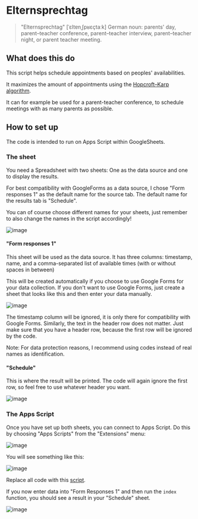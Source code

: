 # Elternsprechtag

> "Elternsprechtag" [ˈɛltɐnˌʃpʁɛçtaːk] German noun: parents' day, parent–teacher conference, parent–teacher interview, parent–teacher night, or parent teacher meeting.

## What does this do
This script helps schedule appointments based on peoples' availabilities.

It maximizes the amount of appointments using the [Hopcroft–Karp algorithm](https://en.wikipedia.org/wiki/Hopcroft%E2%80%93Karp_algorithm).

It can for example be used for a parent-teacher conference, to schedule meetings with as many parents as possible.

## How to set up
The code is intended to run on Apps Script within GoogleSheets.

### The sheet
You need a Spreadsheet with two sheets: One as the data source and one to display the results.

For best compatibility with GoogleForms as a data source, I chose "Form responses 1" as the default name for the source tab. The default name for the results tab is "Schedule".

You can of course choose different names for your sheets, just remember to also change the names in the script accordingly!

![image](https://github.com/malfynnction/elternsprechtag/assets/24372341/9ca5f7d4-850c-4add-a166-0e75725d1f6e)

#### "Form responses 1"

This sheet will be used as the data source. It has three columns: timestamp, name, and a comma-separated list of available times (with or without spaces in between)

This will be created automatically if you choose to use Google Forms for your data collection. If you don't want to use Google Forms, just create a sheet that looks like this and then enter your data manually.

![image](https://github.com/malfynnction/elternsprechtag/assets/24372341/01ce104d-ccfd-4ac6-b1bb-f37591f454c1)

The timestamp column will be ignored, it is only there for compatibility with Google Forms. Similarly, the text in the header row does not matter. Just make sure that you have a header row, because the first row will be ignored by the code.

Note: For data protection reasons, I recommend using codes instead of real names as identification.

#### "Schedule"

This is where the result will be printed. The code will again ignore the first row, so feel free to use whatever header you want.

![image](https://github.com/malfynnction/elternsprechtag/assets/24372341/0021c953-c642-4b55-ba77-361849c95a68)

### The Apps Script

Once you have set up both sheets, you can connect to Apps Script. Do this by choosing "Apps Scripts" from the "Extensions" menu:

![image](https://github.com/malfynnction/elternsprechtag/assets/24372341/79c02c48-cdc1-4605-875c-d8f00b42f074)

You will see something like this:

![image](https://github.com/malfynnction/elternsprechtag/assets/24372341/08969175-8310-4069-a0dc-1a6cd20892c3)

Replace all code with this [script](https://github.com/malfynnction/elternsprechtag/blob/main/Code.gs).

If you now enter data into "Form Responses 1" and then run the `index` function, you should see a result in your "Schedule" sheet.

![image](https://github.com/malfynnction/elternsprechtag/assets/24372341/a4d07cac-4e2d-4b1e-be34-a5ea9a41371c)
